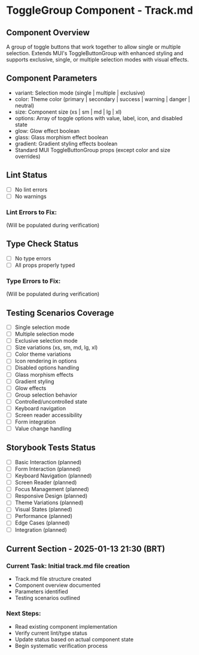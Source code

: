 # ToggleGroup Component - Track.md

## Component Overview

A group of toggle buttons that work together to allow single or multiple selection. Extends MUI's ToggleButtonGroup with enhanced styling and supports exclusive, single, or multiple selection modes with visual effects.

## Component Parameters

- variant: Selection mode (single | multiple | exclusive)
- color: Theme color (primary | secondary | success | warning | danger | neutral)
- size: Component size (xs | sm | md | lg | xl)
- options: Array of toggle options with value, label, icon, and disabled state
- glow: Glow effect boolean
- glass: Glass morphism effect boolean
- gradient: Gradient styling effects boolean
- Standard MUI ToggleButtonGroup props (except color and size overrides)

## Lint Status

- [ ] No lint errors
- [ ] No warnings

### Lint Errors to Fix:

(Will be populated during verification)

## Type Check Status

- [ ] No type errors
- [ ] All props properly typed

### Type Errors to Fix:

(Will be populated during verification)

## Testing Scenarios Coverage

- [ ] Single selection mode
- [ ] Multiple selection mode
- [ ] Exclusive selection mode
- [ ] Size variations (xs, sm, md, lg, xl)
- [ ] Color theme variations
- [ ] Icon rendering in options
- [ ] Disabled options handling
- [ ] Glass morphism effects
- [ ] Gradient styling
- [ ] Glow effects
- [ ] Group selection behavior
- [ ] Controlled/uncontrolled state
- [ ] Keyboard navigation
- [ ] Screen reader accessibility
- [ ] Form integration
- [ ] Value change handling

## Storybook Tests Status

- [ ] Basic Interaction (planned)
- [ ] Form Interaction (planned)
- [ ] Keyboard Navigation (planned)
- [ ] Screen Reader (planned)
- [ ] Focus Management (planned)
- [ ] Responsive Design (planned)
- [ ] Theme Variations (planned)
- [ ] Visual States (planned)
- [ ] Performance (planned)
- [ ] Edge Cases (planned)
- [ ] Integration (planned)

## Current Section - 2025-01-13 21:30 (BRT)

### Current Task: Initial track.md file creation

- Track.md file structure created
- Component overview documented
- Parameters identified
- Testing scenarios outlined

### Next Steps:

- Read existing component implementation
- Verify current lint/type status
- Update status based on actual component state
- Begin systematic verification process
